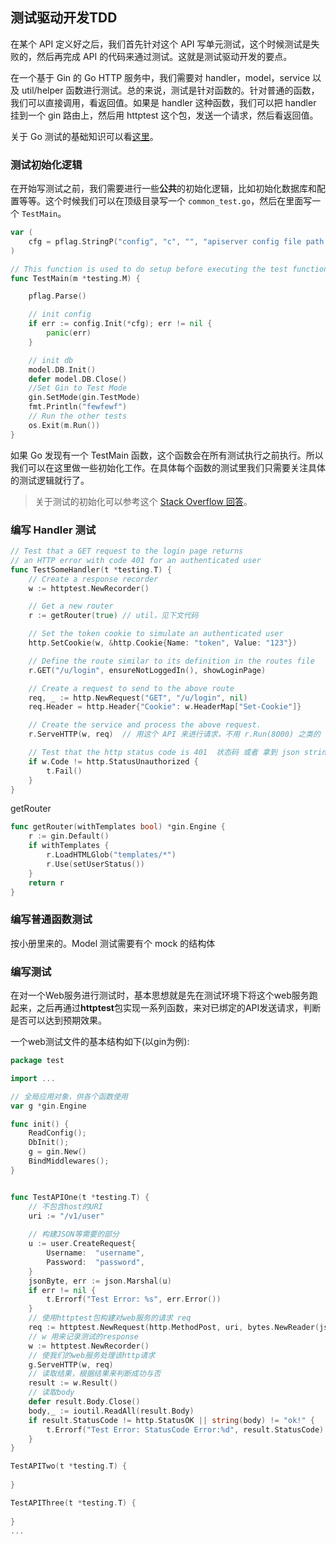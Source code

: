 

## 测试驱动开发TDD

在某个 API 定义好之后，我们首先针对这个 API 写单元测试，这个时候测试是失败的，然后再完成 API 的代码来通过测试。这就是测试驱动开发的要点。

在一个基于 Gin 的 Go HTTP 服务中，我们需要对 handler，model，service 以及 util/helper 函数进行测试。总的来说，测试是针对函数的。针对普通的函数，我们可以直接调用，看返回值。如果是 handler 这种函数，我们可以把 handler 挂到一个 gin 路由上，然后用 httptest 这个包，发送一个请求，然后看返回值。

关于 Go 测试的基础知识可以看[这里](https://static.muxixyz.com/test.pdf)。

### 测试初始化逻辑

在开始写测试之前，我们需要进行一些**公共**的初始化逻辑，比如初始化数据库和配置等等。这个时候我们可以在顶级目录写一个 `common_test.go`，然后在里面写一个 `TestMain`。

```go
var (
	cfg = pflag.StringP("config", "c", "", "apiserver config file path.")
)

// This function is used to do setup before executing the test functions
func TestMain(m *testing.M) {

	pflag.Parse()

	// init config
	if err := config.Init(*cfg); err != nil {
		panic(err)
	}

	// init db
	model.DB.Init()
	defer model.DB.Close()
	//Set Gin to Test Mode
	gin.SetMode(gin.TestMode)
	fmt.Println("fewfewf")
	// Run the other tests
	os.Exit(m.Run())
}

```

如果 Go 发现有一个 TestMain 函数，这个函数会在所有测试执行之前执行。所以我们可以在这里做一些初始化工作。在具体每个函数的测试里我们只需要关注具体的测试逻辑就行了。

> 关于测试的初始化可以参考这个 [Stack Overflow 回答](https://stackoverflow.com/questions/23729790/how-can-i-do-test-setup-using-the-testing-package-in-go)。

### 编写 Handler 测试

```go 
// Test that a GET request to the login page returns
// an HTTP error with code 401 for an authenticated user
func TestSomeHandler(t *testing.T) {
	// Create a response recorder
	w := httptest.NewRecorder()

	// Get a new router
	r := getRouter(true) // util，见下文代码

	// Set the token cookie to simulate an authenticated user
	http.SetCookie(w, &http.Cookie{Name: "token", Value: "123"})

	// Define the route similar to its definition in the routes file
	r.GET("/u/login", ensureNotLoggedIn(), showLoginPage)

	// Create a request to send to the above route
	req, _ := http.NewRequest("GET", "/u/login", nil)
	req.Header = http.Header{"Cookie": w.HeaderMap["Set-Cookie"]}

	// Create the service and process the above request.
	r.ServeHTTP(w, req)  // 用这个 API 来进行请求，不用 r.Run(8000) 之类的

	// Test that the http status code is 401  状态码 或者 拿到 json string 反序列化到 结构体。看具体需求，一般如果是测试异常情况，直接看状态码就差不多。正常情况就那结构体来反序列化一下看看是否正确
	if w.Code != http.StatusUnauthorized {
		t.Fail()
	}
}
```

getRouter

```go
func getRouter(withTemplates bool) *gin.Engine {
	r := gin.Default()
	if withTemplates {
		r.LoadHTMLGlob("templates/*")
		r.Use(setUserStatus())
	}
	return r
}
```
### 编写普通函数测试

按小册里来的。Model 测试需要有个 mock 的结构体


### 编写测试

在对一个Web服务进行测试时，基本思想就是先在测试环境下将这个web服务跑起来，之后再通过**httptest**包实现一系列函数，来对已绑定的API发送请求，判断是否可以达到预期效果。

一个web测试文件的基本结构如下(以gin为例):

```go
package test

import ...

// 全局应用对象，供各个函数使用
var g *gin.Engine

func init() {
    ReadConfig();
    DbInit();
    g = gin.New()
    BindMiddlewares();
}


func TestAPIOne(t *testing.T) {
    // 不包含host的URI
    uri := "/v1/user"
    
    // 构建JSON等需要的部分 
    u := user.CreateRequest{
        Username:  "username",
        Password:  "password",
    }
    jsonByte, err := json.Marshal(u)
    if err != nil {
        t.Errorf("Test Error: %s", err.Error())
    }
    // 使用httptest包构建对web服务的请求 req
    req := httptest.NewRequest(http.MethodPost, uri, bytes.NewReader(jsonByte))
    // w 用来记录测试的response
    w := httptest.NewRecorder()
    // 使我们的web服务处理该http请求
    g.ServeHTTP(w, req)
    // 读取结果，根据结果来判断成功与否
    result := w.Result()
    // 读取body
    defer result.Body.Close()
    body,_ := ioutil.ReadAll(result.Body)
    if result.StatusCode != http.StatusOK || string(body) != "ok!" {
        t.Errorf("Test Error: StatusCode Error:%d", result.StatusCode)
    }
}

TestAPITwo(t *testing.T) {
    
}

TestAPIThree(t *testing.T) {
    
}
...
```

